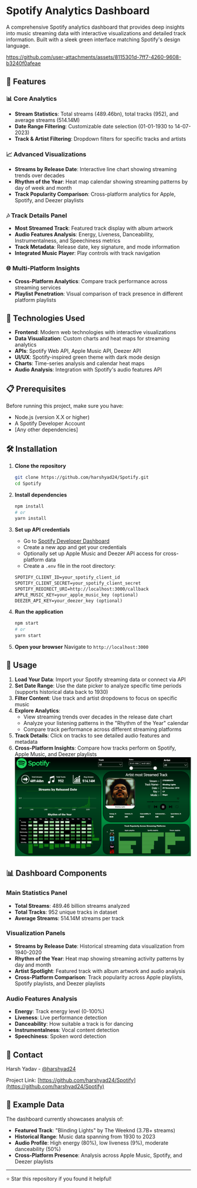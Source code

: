 # Spotify Analytics Dashboard

A comprehensive Spotify analytics dashboard that provides deep insights into music streaming data with interactive visualizations and detailed track information. Built with a sleek green interface matching Spotify's design language.

https://github.com/user-attachments/assets/8115301d-7ff7-4260-9608-b3240f0afeae


## 🎵 Features

### 📊 Core Analytics
- **Stream Statistics**: Total streams (489.46bn), total tracks (952), and average streams (514.14M)
- **Date Range Filtering**: Customizable date selection (01-01-1930 to 14-07-2023)
- **Track & Artist Filtering**: Dropdown filters for specific tracks and artists

### 📈 Advanced Visualizations
- **Streams by Release Date**: Interactive line chart showing streaming trends over decades
- **Rhythm of the Year**: Heat map calendar showing streaming patterns by day of week and month
- **Track Popularity Comparison**: Cross-platform analytics for Apple, Spotify, and Deezer playlists

### 🎶 Track Details Panel
- **Most Streamed Track**: Featured track display with album artwork
- **Audio Features Analysis**: Energy, Liveness, Danceability, Instrumentalness, and Speechiness metrics
- **Track Metadata**: Release date, key signature, and mode information
- **Integrated Music Player**: Play controls with track navigation

### 🌐 Multi-Platform Insights
- **Cross-Platform Analytics**: Compare track performance across streaming services
- **Playlist Penetration**: Visual comparison of track presence in different platform playlists

## 🚀 Technologies Used

- **Frontend**: Modern web technologies with interactive visualizations
- **Data Visualization**: Custom charts and heat maps for streaming analytics
- **APIs**: Spotify Web API, Apple Music API, Deezer API
- **UI/UX**: Spotify-inspired green theme with dark mode design
- **Charts**: Time-series analysis and calendar heat maps
- **Audio Analysis**: Integration with Spotify's audio features API

## 📋 Prerequisites

Before running this project, make sure you have:

- Node.js (version X.X or higher)
- A Spotify Developer Account
- [Any other dependencies]

## 🛠️ Installation

1. **Clone the repository**
   ```bash
   git clone https://github.com/harshyad24/Spotify.git
   cd Spotify
   ```

2. **Install dependencies**
   ```bash
   npm install
   # or
   yarn install
   ```

3. **Set up API credentials**
   - Go to [Spotify Developer Dashboard](https://developer.spotify.com/dashboard)
   - Create a new app and get your credentials
   - Optionally set up Apple Music and Deezer API access for cross-platform data
   - Create a `.env` file in the root directory:
   ```env
   SPOTIFY_CLIENT_ID=your_spotify_client_id
   SPOTIFY_CLIENT_SECRET=your_spotify_client_secret
   SPOTIFY_REDIRECT_URI=http://localhost:3000/callback
   APPLE_MUSIC_KEY=your_apple_music_key (optional)
   DEEZER_API_KEY=your_deezer_key (optional)
   ```

4. **Run the application**
   ```bash
   npm start
   # or
   yarn start
   ```

5. **Open your browser**
   Navigate to `http://localhost:3000`

## 🎯 Usage

1. **Load Your Data**: Import your Spotify streaming data or connect via API
2. **Set Date Range**: Use the date picker to analyze specific time periods (supports historical data back to 1930)
3. **Filter Content**: Use track and artist dropdowns to focus on specific music
4. **Explore Analytics**: 
   - View streaming trends over decades in the release date chart
   - Analyze your listening patterns in the "Rhythm of the Year" calendar
   - Compare track performance across different streaming platforms
5. **Track Details**: Click on tracks to see detailed audio features and metadata
6. **Cross-Platform Insights**: Compare how tracks perform on Spotify, Apple Music, and Deezer playlists
![Dashboard Preview](Dashboard.png)
## 📊 Dashboard Components

### Main Statistics Panel
- **Total Streams**: 489.46 billion streams analyzed
- **Total Tracks**: 952 unique tracks in dataset
- **Average Streams**: 514.14M streams per track

### Visualization Panels
- **Streams by Release Date**: Historical streaming data visualization from 1940-2020
- **Rhythm of the Year**: Heat map showing streaming activity patterns by day and month
- **Artist Spotlight**: Featured track with album artwork and audio analysis
- **Cross-Platform Comparison**: Track popularity across Apple playlists, Spotify playlists, and Deezer playlists

### Audio Features Analysis
- **Energy**: Track energy level (0-100%)
- **Liveness**: Live performance detection
- **Danceability**: How suitable a track is for dancing
- **Instrumentalness**: Vocal content detection
- **Speechiness**: Spoken word detection

## 📧 Contact

Harsh Yadav - [@harshyad24](https://github.com/harshyad24)

Project Link: [https://github.com/harshyad24/Spotify](https://github.com/harshyad24/Spotify)


## 🌟 Example Data

The dashboard currently showcases analysis of:
- **Featured Track**: "Blinding Lights" by The Weeknd (3.7B+ streams)
- **Historical Range**: Music data spanning from 1930 to 2023
- **Audio Profile**: High energy (80%), low liveness (9%), moderate danceability (50%)
- **Cross-Platform Presence**: Analysis across Apple Music, Spotify, and Deezer playlists

---

⭐ Star this repository if you found it helpful!
